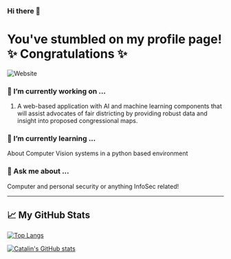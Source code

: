 ### Hi there 👋

<!--
**MasterZovsj/MasterZovsj** is a ✨ _special_ ✨ repository because its `README.md` (this file) appears on your GitHub profile.

Here are some ideas to get you started:

- 🔭 I’m currently working on ...
- 🌱 I’m currently learning ...
- 👯 I’m looking to collaborate on ...
- 🤔 I’m looking for help with ...
- 💬 Ask me about ...
- 📫 How to reach me: ...
- 😄 Pronouns: ...
- ⚡ Fun fact: ...
-->

# You've stumbled on my profile page! ✨ Congratulations ✨

![Website](https://img.shields.io/website?down_color=pink&down_message=offline&label=micahfierro.social&up_color=purple&up_message=online&url=http%3A%2F%2Fmicahfierro.social)

### 🔭 I’m currently working on ...
1. A web-based application with AI and machine learning components that will assist advocates of fair districting by providing robust data and insight into proposed congressional maps.

### 🌱 I’m currently learning ...
About Computer Vision systems in a python based environment

### 💬 Ask me about ...
Computer and personal security or anything InfoSec related!


---

## &#x1f4c8; My GitHub Stats

[![Top Langs](https://github-readme-stats.vercel.app/api/top-langs/?username=masterzovsj&hide=java,html,css&theme=radical)](https://github.com/anuraghazra/github-readme-stats)

[![Catalin's GitHub stats](https://github-readme-stats.vercel.app/api?username=masterzovsj&theme=radical)](https://github.com/anuraghazra/github-readme-stats)
